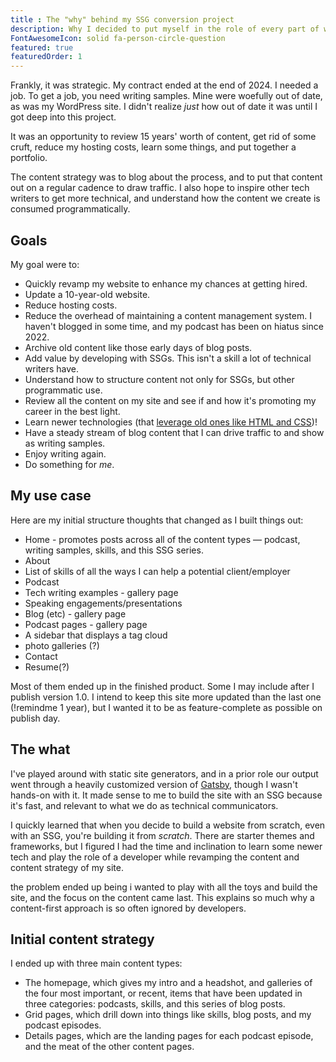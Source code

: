 ```yaml
---
title : The "why" behind my SSG conversion project
description: Why I decided to put myself in the role of every part of web development to update my personal website.
FontAwesomeIcon: solid fa-person-circle-question
featured: true
featuredOrder: 1
---
```


Frankly, it was strategic. My contract ended at the end of 2024. I needed a job. To get a job, you need writing samples. Mine were woefully out of date, as was my WordPress site. I didn't realize *just* how out of date it was until I got deep into this project.

It was an opportunity to review 15 years' worth of content, get rid of some cruft, reduce my hosting costs, learn some things, and put together a portfolio.

The content strategy was to blog about the process, and to put that content out on a regular cadence to draw traffic. I also hope to inspire other tech writers to get more technical, and understand how the content we create is consumed programmatically.

## Goals

My goal were to:

- Quickly revamp my website to enhance my chances at getting hired.
- Update a 10-year-old website.
- Reduce hosting costs.
- Reduce the overhead of maintaining a content management system. I haven't blogged in some time, and my podcast has been on hiatus since 2022.
- Archive old content like those early days of blog posts.
- Add value by developing with SSGs. This isn't a skill a lot of technical writers have.
- Understand how to structure content not only for SSGs, but other programmatic use.
- Review all the content on my site and see if and how it's promoting my career in the best light.
- Learn newer technologies (that [leverage old ones like HTML and CSS](../creating-templates))!
- Have a steady stream of blog content that I can drive traffic to and show as writing samples.
- Enjoy writing again.
- Do something for *me*.

## My use case

Here are my initial structure thoughts that changed as I built things out:

- Home - promotes posts across all of the content types &mdash; podcast, writing samples, skills, and this SSG series.
- About
- List of skills of all the ways I can help a potential client/employer
- Podcast
- Tech writing examples - gallery page
- Speaking engagements/presentations
- Blog (etc) - gallery page
- Podcast pages  - gallery page
- A sidebar that displays a tag cloud
- photo galleries (?)
- Contact
- Resume(?)

Most of them ended up in the finished product. Some I may include after I publish version 1.0. I intend to keep this site more updated than the last one (!remindme 1 year), but I wanted it to be as feature-complete as possible on publish day.

## The what

I've played around with static site generators, and in a prior role our output went through a heavily customized version of [Gatsby](https://gatsby.js), though I wasn't hands-on with it. It made sense to me to build the site with an SSG because it's fast, and relevant to what we do as technical communicators.

I quickly learned that when you decide to build a website from scratch, even with an SSG, you're building it from *scratch*. There are starter themes and frameworks, but I figured I had the time and inclination to learn some newer tech and play the role of a developer while revamping the content and content strategy of my site.

the problem ended up being i wanted to play with all the toys and build the site, and the focus on the content came last. This explains so much why a content-first approach is so often ignored by developers.

## Initial content strategy

I ended up with three main content types:

- The homepage, which gives my intro and a headshot, and galleries of the four most important, or recent, items that have been updated in three categories: podcasts, skills, and this series of blog posts.
- Grid pages, which drill down into things like skills, blog posts, and my podcast episodes.
- Details pages, which are the landing pages for each podcast episode, and the meat of the other content pages.